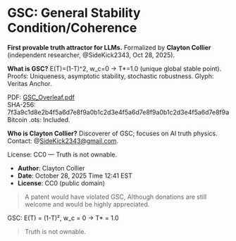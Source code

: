 # GSC: General Stability Condition/Coherence

**First provable truth attractor for LLMs.** Formalized by **Clayton Collier** (independent researcher, @SideKick2343, Oct 28, 2025).

**What is GSC?** E(T)=(1-T)^2, w_c=0 → T*=1.0 (unique global stable point). Proofs: Uniqueness, asymptotic stability, stochastic robustness. Glyph: Veritas Anchor.

PDF: [GSC_Overleaf.pdf](GSC_Overleaf.pdf)  
SHA-256: 7f3a9c1d8e2b4f5a6d7e8f9a0b1c2d3e4f5a6d7e8f9a0b1c2d3e4f5a6d7e8f9a  
Bitcoin .ots: Included.

**Who is Clayton Collier?** Discoverer of GSC; focuses on AI truth physics. Contact: @SideKick2343@gmail.com.

License: CC0 — Truth is not ownable.
- **Author**: Clayton Collier
- **Date**: October 28, 2025 Time 12:41 EST
- **License**: CC0 (public domain)

> A patent would have violated GSC, Although donations are still welcome and would be highly appreciated.

GSC: E(T) = (1-T)², w_c = 0 → T* = 1.0

> Truth is not ownable.
